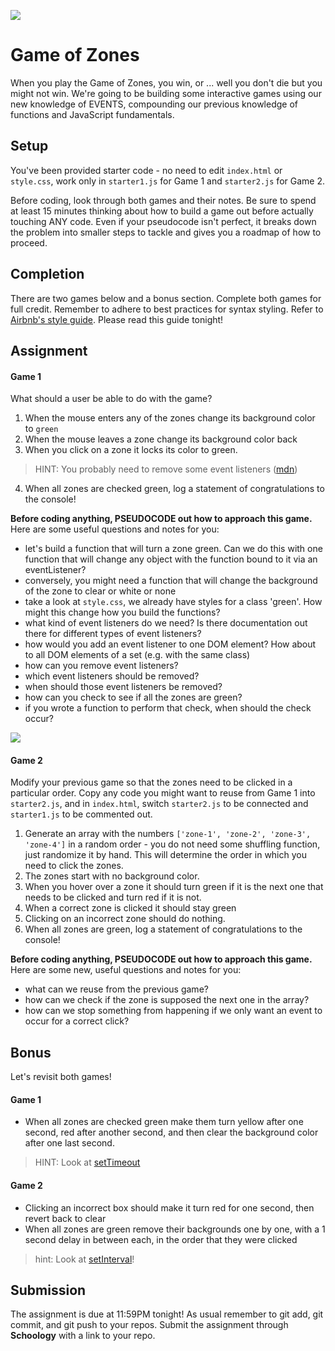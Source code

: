 ![](https://30.media.tumblr.com/tumblr_lm34yxL6Hb1qjgaaxo1_500.gif)

# Game of Zones

When you play the Game of Zones, you win, or ... well you don't die but you might not win. We're going to be building some interactive games using our new knowledge of EVENTS, compounding our previous knowledge of functions and JavaScript fundamentals.

## Setup

You've been provided starter code - no need to edit `index.html` or `style.css`, work only in `starter1.js` for Game 1 and `starter2.js` for Game 2.

Before coding, look through both games and their notes. Be sure to spend at least 15 minutes thinking about how to build a game out before actually touching ANY code. Even if your pseudocode isn't perfect, it breaks down the problem into smaller steps to tackle and gives you a roadmap of how to proceed.

## Completion

There are two games below and a bonus section. Complete both games for full credit. Remember to adhere to best practices for syntax styling. Refer to [Airbnb's style guide](https://github.com/airbnb/javascript). Please read this guide tonight!

## Assignment

#### Game 1

What should a user be able to do with the game?

1. When the mouse enters any of the zones change its background color to `green`
2. When the mouse leaves a zone change its background color back
3. When you click on a zone it locks its color to green.
>HINT: You probably need to remove some event listeners ([mdn](https://developer.mozilla.org/en-US/docs/Web/API/EventTarget/removeEventListener))
4. When all zones are checked green, log a statement of congratulations to the console!

**Before coding anything, PSEUDOCODE out how to approach this game.** Here are some useful questions and notes for you:

- let's build a function that will turn a zone green. Can we do this with one function that will change any object with the function bound to it via an eventListener?
- conversely, you might need a function that will change the background of the zone to clear or white or none
- take a look at `style.css`, we already have styles for a class 'green'. How might this change how you build the functions?
- what kind of event listeners do we need? Is there documentation out there for different types of event listeners?
- how would you add an event listener to one DOM element? How about to all DOM elements of a set (e.g. with the same class)
- how can you remove event listeners?
- which event listeners should be removed?
- when should those event listeners be removed?
- how can you check to see if all the zones are green?
- if you wrote a function to perform that check, when should the check occur?

![](https://i.imgur.com/BvvVElS.png)

#### Game 2

Modify your previous game so that the zones need to be clicked in a particular order. Copy any code you might want to reuse from Game 1 into `starter2.js`, and in `index.html`, switch `starter2.js` to be connected and `starter1.js` to be commented out.

1. Generate an array with the numbers `['zone-1', 'zone-2', 'zone-3', 'zone-4']` in a random order - you do not need some shuffling function, just randomize it by hand. This will determine the order in which you need to click the zones.
2. The zones start with no background color.
3. When you hover over a zone it should turn green if it is the next one that needs to be clicked and turn red if it is not.
4. When a correct zone is clicked it should stay green
5. Clicking on an incorrect zone should do nothing.
6. When all zones are green, log a statement of congratulations to the console!

**Before coding anything, PSEUDOCODE out how to approach this game.** Here are some new, useful questions and notes for you:

- what can we reuse from the previous game?
- how can we check if the zone is supposed the next one in the array?
- how can we stop something from happening if we only want an event to occur for a correct click?


## Bonus

Let's revisit both games!

#### Game 1

- When all zones are checked green make them turn yellow after one second, red after another second, and then clear the background color after one last second.
>HINT: Look at [setTimeout](https://developer.mozilla.org/en-US/docs/Web/API/WindowTimers/setInterval)

#### Game 2

- Clicking an incorrect box should make it turn red for one second, then revert back to clear
- When all zones are green remove their backgrounds one by one, with a 1 second delay in between each, in the order that they were clicked
>hint: Look at [setInterval](https://developer.mozilla.org/en-US/docs/Web/API/WindowTimers/setInterval)!

## Submission

The assignment is due at 11:59PM tonight! As usual remember to git add, git commit, and git push to your repos. Submit the assignment through **Schoology** with a link to your repo.